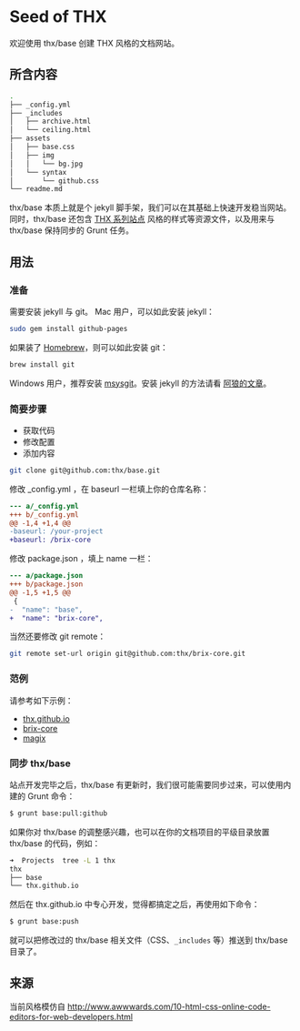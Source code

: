 # Seed of THX

欢迎使用 thx/base 创建 THX 风格的文档网站。


## 所含内容

```bash
.
├── _config.yml
├── _includes
│   ├── archive.html
│   └── ceiling.html
├── assets
│   ├── base.css
│   ├── img
│   │   └── bg.jpg
│   └── syntax
│       └── github.css
└── readme.md
```

thx/base 本质上就是个 jekyll 脚手架，我们可以在其基础上快速开发稳当网站。同时，thx/base
还包含 [THX 系列站点](http://thx.alibaba-inc.com) 风格的样式等资源文件，以及用来与
thx/base 保持同步的 Grunt 任务。


## 用法

### 准备

需要安装 jekyll 与 git。 Mac 用户，可以如此安装 jekyll：

```bash
sudo gem install github-pages
```

如果装了 [Homebrew](http://brew.sh/)，则可以如此安装 git：

```bash
brew install git
```

Windows 用户，推荐安装 [msysgit](https://code.google.com/p/msysgit/)。安装 jekyll
的方法请看 [阿狼的文章](http://stormtea123.github.io/jekyll-window7.av/)。


### 简要步骤

- 获取代码
- 修改配置
- 添加内容

```bash
git clone git@github.com:thx/base.git
```

修改 _config.yml ，在 baseurl 一栏填上你的仓库名称：

```diff
--- a/_config.yml
+++ b/_config.yml
@@ -1,4 +1,4 @@
-baseurl: /your-project
+baseurl: /brix-core
```

修改 package.json ，填上 name 一栏：

```diff
--- a/package.json
+++ b/package.json
@@ -1,5 +1,5 @@
 {
-  "name": "base",
+  "name": "brix-core",
```

当然还要修改 git remote：

```bash
git remote set-url origin git@github.com:thx/brix-core.git
```


### 范例

请参考如下示例：

- [thx.github.io](https://github.com/thx/thx.github.io)
- [brix-core](https://github.com/thx/brix-core/tree/gh-pages)
- [magix](https://github.com/thx/magix/tree/gh-pages)


### 同步 thx/base

站点开发完毕之后，thx/base 有更新时，我们很可能需要同步过来，可以使用内建的 Grunt 命令：

```bash
$ grunt base:pull:github
```

如果你对 thx/base 的调整感兴趣，也可以在你的文档项目的平级目录放置 thx/base 的代码，例如：

```bash
➜  Projects  tree -L 1 thx
thx
├── base
└── thx.github.io
```

然后在 thx.github.io 中专心开发，觉得都搞定之后，再使用如下命令：

```bash
$ grunt base:push
```

就可以把修改过的 thx/base 相关文件（CSS、`_includes` 等）推送到 thx/base 目录了。


## 来源

当前风格模仿自 http://www.awwwards.com/10-html-css-online-code-editors-for-web-developers.html

